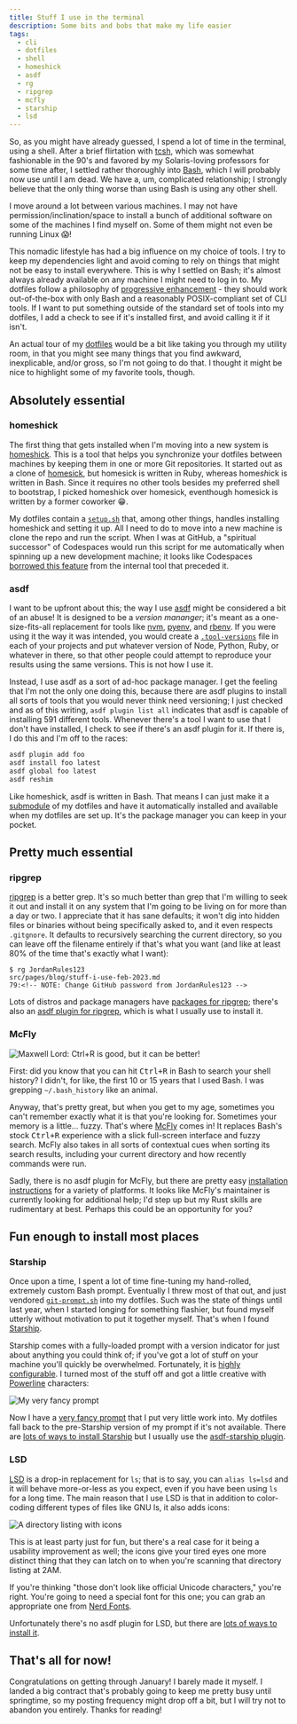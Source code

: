 ```yaml
---
title: Stuff I use in the terminal
description: Some bits and bobs that make my life easier
tags:
  - cli
  - dotfiles
  - shell
  - homeshick
  - asdf
  - rg
  - ripgrep
  - mcfly
  - starship
  - lsd
---
```


So, as you might have already guessed, I spend a lot of time in the terminal, using a shell.
After a brief flirtation with [tcsh](https://www.tcsh.org/), which was somewhat fashionable in the 90's and favored by my Solaris-loving professors for some time after, I settled rather thoroughly into [Bash](https://www.gnu.org/software/bash/), which I will probably now use until I am dead.
We have a, um, complicated relationship; I strongly believe that the only thing worse than using Bash is using any other shell.

I move around a lot between various machines.
I may not have permission/inclination/space to install a bunch of additional software on some of the machines I find myself on.
Some of them might not even be running Linux :scream:!

This nomadic lifestyle has had a big influence on my choice of tools.
I try to keep my dependencies light and avoid coming to rely on things that might not be easy to install everywhere.
This is why I settled on Bash; it's almost always already available on any machine I might need to log in to.
My dotfiles follow a philosophy of [progressive enhancement](https://en.wikipedia.org/wiki/Progressive_enhancement) - they should work out-of-the-box with only Bash and a reasonably POSIX-compliant set of CLI tools.
If I want to put something outside of the standard set of tools into my dotfiles, I add a check to see if it's installed first, and avoid calling it if it isn't.

An actual tour of my [dotfiles](https://github.com/jordemort/dotfiles) would be a bit like taking you through my utility room, in that you might see many things that you find awkward, inexplicable, and/or gross, so I'm not going to do that.
I thought it might be nice to highlight some of my favorite tools, though.

## Absolutely essential

### homeshick

The first thing that gets installed when I'm moving into a new system is [homeshick](https://github.com/andsens/homeshick).
This is a tool that helps you synchronize your dotfiles between machines by keeping them in one or more Git repositories.
It started out as a clone of [homesick](https://github.com/technicalpickles/homesick), but homesick is written in Ruby, whereas home<i>sh</i>ick  is written in Bash.
Since it requires no other tools besides my preferred shell to bootstrap, I picked homeshick over homesick, eventhough homesick is written by a former coworker :grin:.

My dotfiles contain a [`setup.sh`](https://github.com/jordemort/dotfiles/blob/main/setup.sh) that, among other things, handles installing homeshick and setting it up.
All I need to do to move into a new machine is clone the repo and run the script.
When I was at GitHub, a "spiritual successor" of Codespaces would run this script for me automatically when spinning up a new development machine; it looks like Codespaces [borrowed this feature](https://docs.github.com/en/codespaces/customizing-your-codespace/personalizing-github-codespaces-for-your-account#dotfiles) from the internal tool that preceded it.

### asdf

I want to be upfront about this; the way I use [asdf](https://asdf-vm.com/) might be considered a bit of an abuse!
It is designed to be a _version mananger_; it's meant as a one-size-fits-all replacement for tools like [nvm](https://github.com/nvm-sh/nvm), [pyenv](https://github.com/pyenv/pyenv), and [rbenv](https://github.com/rbenv/rbenv).
If you were using it the way it was intended, you would create a [`.tool-versions`](https://asdf-vm.com/manage/configuration.html#tool-versions) file in each of your projects and put whatever version of Node, Python, Ruby, or whatever in there, so that other people could attempt to reproduce your results using the same versions.
This is not how I use it.

Instead, I use asdf as a sort of ad-hoc package manager.
I get the feeling that I'm not the only one doing this, because there are asdf plugins to install all sorts of tools that you would never think need versioning; I just checked and as of this writing, `asdf plugin list all` indicates that asdf is capable of installing 591 different tools.
Whenever there's a tool I want to use that I don't have installed, I check to see if there's an asdf plugin for it. If there is, I do this and I'm off to the races:

```sh
asdf plugin add foo
asdf install foo latest
asdf global foo latest
asdf reshim
```

Like homeshick, asdf is written in Bash.
That means I can just make it a [submodule](https://git-scm.com/book/en/v2/Git-Tools-Submodules) of my dotfiles and have it automatically installed and available when my dotfiles are set up.
It's the package manager you can keep in your pocket.

## Pretty much essential

### ripgrep

[ripgrep](https://github.com/BurntSushi/ripgrep) is a better grep.
It's so much better than grep that I'm willing to seek it out and install it on any system that I'm going to be living on for more than a day or two.
I appreciate that it has sane defaults; it won't dig into hidden files or binaries without being specifically asked to, and it even respects `.gitgnore`.
It defaults to recursively searching the current directory, so you can leave off the filename entirely if that's what you want (and like at least 80% of the time that's exactly what I want):

```
$ rg JordanRules123
src/pages/blog/stuff-i-use-feb-2023.md
79:<!-- NOTE: Change GitHub password from JordanRules123 -->
```

Lots of distros and package managers have [packages for ripgrep](https://github.com/BurntSushi/ripgrep#installation); there's also an [asdf plugin for ripgrep](https://gitlab.com/wt0f/asdf-ripgrep), which is what I usually use to install it.

### McFly

![Maxwell Lord: Ctrl+R is good, but it can be better!](/images/misc/ctrl-r-is-good-but-it-can-be-better.jpg "Maxwell Lord: Ctrl+R is good, but it can be better!")

First: did you know that you can hit <kbd>Ctrl+R</kbd> in Bash to search your shell history?
I didn't, for like, the first 10 or 15 years that I used Bash.
I was grepping `~/.bash_history` like an animal.

Anyway, that's pretty great, but when you get to my age, sometimes you can't remember exactly what it is that you're looking for.
Sometimes your memory is a little... fuzzy.
That's where [McFly](https://github.com/cantino/mcfly) comes in!
It replaces Bash's stock <kbd>Ctrl+R</kbd> experience with a slick full-screen interface and fuzzy search.
McFly also takes in all sorts of contextual cues when sorting its search results, including your current directory and how recently commands were run.

Sadly, there is no asdf plugin for McFly, but there are pretty easy [installation instructions](https://github.com/cantino/mcfly#installation) for a variety of platforms.
It looks like McFly's maintainer is currently looking for additional help; I'd step up but my Rust skills are rudimentary at best.
Perhaps this could be an opportunity for you?

## Fun enough to install most places

### Starship

Once upon a time, I spent a lot of time fine-tuning my hand-rolled, extremely custom Bash prompt.
Eventually I threw most of that out, and just vendored [`git-prompt.sh`](https://github.com/git/git/blob/master/contrib/completion/git-prompt.sh) into my dotfiles.
Such was the state of things until last year, when I started longing for something flashier, but found myself utterly without motivation to put it together myself.
That's when I found [Starship](https://starship.rs/).

Starship comes with a fully-loaded prompt with a version indicator for just about anything you could think of; if you've got a lot of stuff on your machine you'll quickly be overwhelmed.
Fortunately, it is [highly configurable](https://starship.rs/config/#prompt).
I turned most of the stuff off and got a little creative with [Powerline](https://github.com/ryanoasis/powerline-extra-symbols) characters:

![My very fancy prompt](/images/misc/very-fancy-prompt.png "My very fancy prompt")

Now I have a [very fancy prompt](https://github.com/jordemort/dotfiles/blob/main/home/.config/starship.toml) that I put very little work into.
My dotfiles fall back to the pre-Starship version of my prompt if it's not available.
There are [lots of ways to install Starship](https://starship.rs/guide/#%F0%9F%9A%80-installation) but I usually use the [asdf-starship plugin](https://github.com/grimoh/asdf-starship).


### LSD

[LSD](https://github.com/Peltoche/lsd) is a drop-in replacement for `ls`; that is to say, you can `alias ls=lsd` and it will behave more-or-less as you expect, even if you have been using `ls` for a long time.
The main reason that I use LSD is that in addition to color-coding different types of files like GNU ls, it also adds icons:

![A directory listing with icons](/images/misc/lsd.png "A directory listing with icons")

This is at least party just for fun, but there's a real case for it being a usability improvement as well; the icons give your tired eyes one more distinct thing that they can latch on to when you're scanning that directory listing at 2AM.

If you're thinking "those don't look like official Unicode characters," you're right.
You're going to need a special font for this one; you can grab an appropriate one from [Nerd Fonts](https://www.nerdfonts.com/).

Unfortunately there's no asdf plugin for LSD, but there are [lots of ways to install it](https://github.com/Peltoche/lsd#installation).

## That's all for now!

Congratulations on getting through January!
I barely made it myself.
I landed a big contract that's probably going to keep me pretty busy until springtime, so my posting frequency might drop off a bit, but I will try not to abandon you entirely.
Thanks for reading!
